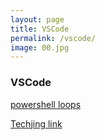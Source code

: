 ```yaml
---
layout: page
title: VSCode
permalink: /vscode/
image: 00.jpg    
---
```



### VSCode

[powershell loops](https://www.youtube.com/watch?v=_WIZPgPB8Wk "powershell Loops")


[Techjing link](https://www.youtube.com/channel/UC8BQ_LlJJ6DdPeuAiPsLb7Q "Link zu Techjing")


